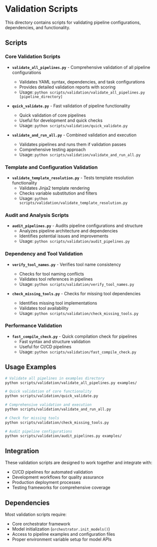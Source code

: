 # Validation Scripts

This directory contains scripts for validating pipeline configurations, dependencies, and functionality.

## Scripts

### Core Validation Scripts

- **`validate_all_pipelines.py`** - Comprehensive validation of all pipeline configurations
  - Validates YAML syntax, dependencies, and task configurations
  - Provides detailed validation reports with scoring
  - Usage: `python scripts/validation/validate_all_pipelines.py [pipeline_directory]`

- **`quick_validate.py`** - Fast validation of pipeline functionality
  - Quick validation of core pipelines
  - Useful for development and quick checks
  - Usage: `python scripts/validation/quick_validate.py`

- **`validate_and_run_all.py`** - Combined validation and execution
  - Validates pipelines and runs them if validation passes
  - Comprehensive testing approach
  - Usage: `python scripts/validation/validate_and_run_all.py`

### Template and Configuration Validation

- **`validate_template_resolution.py`** - Tests template resolution functionality
  - Validates Jinja2 template rendering
  - Checks variable substitution and filters
  - Usage: `python scripts/validation/validate_template_resolution.py`

### Audit and Analysis Scripts

- **`audit_pipelines.py`** - Audits pipeline configurations and structure
  - Analyzes pipeline architecture and dependencies
  - Identifies potential issues and improvements
  - Usage: `python scripts/validation/audit_pipelines.py`

### Dependency and Tool Validation

- **`verify_tool_names.py`** - Verifies tool name consistency
  - Checks for tool naming conflicts
  - Validates tool references in pipelines
  - Usage: `python scripts/validation/verify_tool_names.py`

- **`check_missing_tools.py`** - Checks for missing tool dependencies
  - Identifies missing tool implementations
  - Validates tool availability
  - Usage: `python scripts/validation/check_missing_tools.py`

### Performance Validation

- **`fast_compile_check.py`** - Quick compilation check for pipelines
  - Fast syntax and structure validation
  - Useful for CI/CD pipelines
  - Usage: `python scripts/validation/fast_compile_check.py`

## Usage Examples

```bash
# Validate all pipelines in examples directory
python scripts/validation/validate_all_pipelines.py examples/

# Quick validation of core functionality
python scripts/validation/quick_validate.py

# Comprehensive validation and execution
python scripts/validation/validate_and_run_all.py

# Check for missing tools
python scripts/validation/check_missing_tools.py

# Audit pipeline configurations
python scripts/validation/audit_pipelines.py examples/
```

## Integration

These validation scripts are designed to work together and integrate with:
- CI/CD pipelines for automated validation
- Development workflows for quality assurance
- Production deployment processes
- Testing frameworks for comprehensive coverage

## Dependencies

Most validation scripts require:
- Core orchestrator framework
- Model initialization (`orchestrator.init_models()`)
- Access to pipeline examples and configuration files
- Proper environment variable setup for model APIs